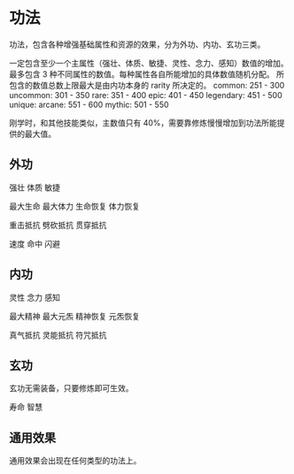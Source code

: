 # 功法

功法，包含各种增强基础属性和资源的效果，分为外功、内功、玄功三类。

一定包含至少一个主属性（强壮、体质、敏捷、灵性、念力、感知）数值的增加。
最多包含 3 种不同属性的数值。每种属性各自所能增加的具体数值随机分配。
所包含的数值总数上限最大是由内功本身的 rarity 所决定的。
common: 251 - 300
uncommon: 301 - 350
rare: 351 - 400
epic: 401 - 450
legendary: 451 - 500
unique:
arcane: 551 - 600
mythic: 501 - 550

刚学时，和其他技能类似，主数值只有 40%，需要靠修炼慢慢增加到功法所能提供的最大值。

## 外功

强壮
体质
敏捷

最大生命
最大体力
生命恢复
体力恢复

重击抵抗
劈砍抵抗
贯穿抵抗

速度
命中
闪避

## 内功

灵性
念力
感知

最大精神
最大元炁
精神恢复
元炁恢复

真气抵抗
灵能抵抗
符咒抵抗

## 玄功

玄功无需装备，只要修炼即可生效。

寿命
智慧

## 通用效果

通用效果会出现在任何类型的功法上。
